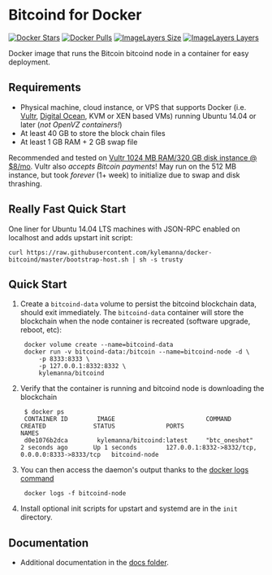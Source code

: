 Bitcoind for Docker
===================

[![Docker Stars](https://img.shields.io/docker/stars/kylemanna/bitcoind.svg)](https://hub.docker.com/r/kylemanna/bitcoind/)
[![Docker Pulls](https://img.shields.io/docker/pulls/kylemanna/bitcoind.svg)](https://hub.docker.com/r/kylemanna/bitcoind/)
[![ImageLayers Size](https://img.shields.io/imagelayers/image-size/kylemanna/bitcoind/latest.svg)](https://hub.docker.com/r/kylemanna/bitcoind/)
[![ImageLayers Layers](https://img.shields.io/imagelayers/layers/kylemanna/bitcoind/latest.svg)](https://hub.docker.com/r/kylemanna/bitcoind/)

Docker image that runs the Bitcoin bitcoind node in a container for easy deployment.


Requirements
------------

* Physical machine, cloud instance, or VPS that supports Docker (i.e. [Vultr](http://bit.ly/1HngXg0), [Digital Ocean](http://bit.ly/18AykdD), KVM or XEN based VMs) running Ubuntu 14.04 or later (*not OpenVZ containers!*)
* At least 40 GB to store the block chain files
* At least 1 GB RAM + 2 GB swap file

Recommended and tested on [Vultr 1024 MB RAM/320 GB disk instance @ $8/mo](http://bit.ly/vultrbitcoind).  Vultr also *accepts Bitcoin payments*!  May run on the 512 MB instance, but took *forever* (1+ week) to initialize due to swap and disk thrashing.


Really Fast Quick Start
-----------------------

One liner for Ubuntu 14.04 LTS machines with JSON-RPC enabled on localhost and adds upstart init script:

    curl https://raw.githubusercontent.com/kylemanna/docker-bitcoind/master/bootstrap-host.sh | sh -s trusty


Quick Start
-----------

1. Create a `bitcoind-data` volume to persist the bitcoind blockchain data, should exit immediately.  The `bitcoind-data` container will store the blockchain when the node container is recreated (software upgrade, reboot, etc):

        docker volume create --name=bitcoind-data
        docker run -v bitcoind-data:/bitcoin --name=bitcoind-node -d \
            -p 8333:8333 \
            -p 127.0.0.1:8332:8332 \
            kylemanna/bitcoind

2. Verify that the container is running and bitcoind node is downloading the blockchain

        $ docker ps
        CONTAINER ID        IMAGE                         COMMAND             CREATED             STATUS              PORTS                                              NAMES
        d0e1076b2dca        kylemanna/bitcoind:latest     "btc_oneshot"       2 seconds ago       Up 1 seconds        127.0.0.1:8332->8332/tcp, 0.0.0.0:8333->8333/tcp   bitcoind-node

3. You can then access the daemon's output thanks to the [docker logs command]( https://docs.docker.com/reference/commandline/cli/#logs)

        docker logs -f bitcoind-node

4. Install optional init scripts for upstart and systemd are in the `init` directory.


Documentation
-------------

* Additional documentation in the [docs folder](docs).
